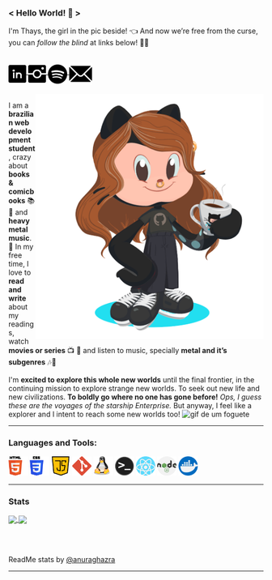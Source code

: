 ### < Hello World! 🖖 > </br>

I'm Thays, the girl in the pic beside! 👈 And now we’re free from the curse, you can *follow the blind* at links below! 🧙‍🖤 <br></br>

<p align="left">
  
<a target="_blank" href="https://www.linkedin.com/in/m-thays-costa/">
  <img align="middle" alt="LinkedIN" width="35px" src="./images/linkedIn.png" />
</a>

<a target="_blank" href="https://www.instagram.com/missentropia_/?hl=pt-br">
  <img align="middle" alt="Instagram" width="35px" src="./images/instagram.png" />
</a>

<a target="_blank" href="https://open.spotify.com/user/12173725478">
  <img align="middle" alt="Spotify" width="38px" src="./images/spotify.png" />
</a>

<a target="_blank" href="mailto:thayscosta3@gmail.com">
  <img align="middle" alt="E-mail" width="45px" src="./images/mail.png" /><br>
</a>
<br>

<img align="right" alt="my octocat" width="450px" src="./images/octocat.png" />
</p>

I am a **brazilian web development student**, crazy about **books & comicbooks** 📚 💭 and **heavy metal music**.🤘 In my free time, I love to **read and write** about my readings, watch **movies or series** 📺 🧛‍  and listen to music, specially **metal and it’s subgenres** 🎶🤘 
</br><br>
I'm **excited to explore this whole new worlds** until the final frontier, in the continuing mission to explore strange new worlds. To seek out new life and new civilizations. **To boldly go where no one has gone before!** *Ops, I guess these are the voyages of the starship Enterprise.* But anyway, I feel like a explorer and I intent to reach some new worlds too! <img width="22px" src="https://media1.giphy.com/media/dJezVlwfVulTykjRQj/giphy.gif" alt="gif de um foguete"><br>

---

### Languages and Tools:  

<code><img height="38" src="./images/html5.png" alt="html5"/></code>
<code><img height="38" src="./images/css3.png" alt="css3"/></code>
<code><img height="38" src="./images/js.png" alt="Java Script"></code>
<code><img height="38" src="./images/git.png" alt="git"/></code>
<code><img height="38" src="./images/linux.png" alt="linux"/></code>
<code><img height="38" src="./images/terminal.png" alt="terminal"></code>
<code><img height="38" src="./images/react.png" alt="react"></code>
<code><img height="38" src="./images/node.png" alt="node"></code>
<code><img height="38" src="./images/docker.png" alt="docker"></code>

---

### Stats

<a href="https://github.com/thayscosta3">
  <img align="center" height="160" src="https://github-readme-stats.vercel.app/api?username=thayscosta3&show_icons=true&theme=dark&count_private=true&hide_border=true&include_all_commits=true" />
</a>

<a href="https://github.com/thayscosta3">
  <img align="center" height="160" src="https://github-readme-stats.vercel.app/api/top-langs/?username=thayscosta3&layout=compact&show_icons=true&hide_border=true&theme=dark&langs_count=10" />
</a>

<br></br>

<p align="left">
  ReadMe stats by 
  <a target="_blank" href="https://github.com/anuraghazra/github-readme-stats"> @anuraghazra</a>
</p>

---
